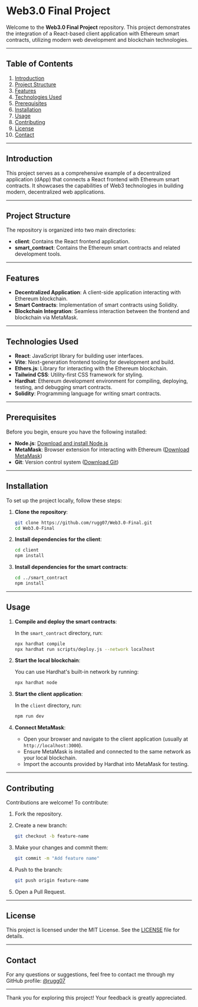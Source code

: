 # Web3.0 Final Project

Welcome to the **Web3.0 Final Project** repository. This project demonstrates the integration of a React-based client application with Ethereum smart contracts, utilizing modern web development and blockchain technologies.

---

## Table of Contents

1. [Introduction](#introduction)
2. [Project Structure](#project-structure)
3. [Features](#features)
4. [Technologies Used](#technologies-used)
5. [Prerequisites](#prerequisites)
6. [Installation](#installation)
7. [Usage](#usage)
8. [Contributing](#contributing)
9. [License](#license)
10. [Contact](#contact)

---

## Introduction

This project serves as a comprehensive example of a decentralized application (dApp) that connects a React frontend with Ethereum smart contracts. It showcases the capabilities of Web3 technologies in building modern, decentralized web applications.

---

## Project Structure

The repository is organized into two main directories:

- **client**: Contains the React frontend application.
- **smart_contract**: Contains the Ethereum smart contracts and related development tools.

---

## Features

- **Decentralized Application**: A client-side application interacting with Ethereum blockchain.
- **Smart Contracts**: Implementation of smart contracts using Solidity.
- **Blockchain Integration**: Seamless interaction between the frontend and blockchain via MetaMask.

---

## Technologies Used

- **React**: JavaScript library for building user interfaces.
- **Vite**: Next-generation frontend tooling for development and build.
- **Ethers.js**: Library for interacting with the Ethereum blockchain.
- **Tailwind CSS**: Utility-first CSS framework for styling.
- **Hardhat**: Ethereum development environment for compiling, deploying, testing, and debugging smart contracts.
- **Solidity**: Programming language for writing smart contracts.

---

## Prerequisites

Before you begin, ensure you have the following installed:

- **Node.js**: [Download and install Node.js](https://nodejs.org/)
- **MetaMask**: Browser extension for interacting with Ethereum ([Download MetaMask](https://metamask.io/))
- **Git**: Version control system ([Download Git](https://git-scm.com/))

---

## Installation

To set up the project locally, follow these steps:

1. **Clone the repository**:

   ```bash
   git clone https://github.com/rugg07/Web3.0-Final.git
   cd Web3.0-Final
   ```

2. **Install dependencies for the client**:

   ```bash
   cd client
   npm install
   ```

3. **Install dependencies for the smart contracts**:

   ```bash
   cd ../smart_contract
   npm install
   ```

---

## Usage

1. **Compile and deploy the smart contracts**:

   In the `smart_contract` directory, run:

   ```bash
   npx hardhat compile
   npx hardhat run scripts/deploy.js --network localhost
   ```

2. **Start the local blockchain**:

   You can use Hardhat's built-in network by running:

   ```bash
   npx hardhat node
   ```

3. **Start the client application**:

   In the `client` directory, run:

   ```bash
   npm run dev
   ```

4. **Connect MetaMask**:

   - Open your browser and navigate to the client application (usually at `http://localhost:3000`).
   - Ensure MetaMask is installed and connected to the same network as your local blockchain.
   - Import the accounts provided by Hardhat into MetaMask for testing.

---

## Contributing

Contributions are welcome! To contribute:

1. Fork the repository.
2. Create a new branch:

   ```bash
   git checkout -b feature-name
   ```

3. Make your changes and commit them:

   ```bash
   git commit -m "Add feature name"
   ```

4. Push to the branch:

   ```bash
   git push origin feature-name
   ```

5. Open a Pull Request.

---

## License

This project is licensed under the MIT License. See the [LICENSE](LICENSE) file for details.

---

## Contact

For any questions or suggestions, feel free to contact me through my GitHub profile: [@rugg07](https://github.com/rugg07)

---

Thank you for exploring this project! Your feedback is greatly appreciated. 
